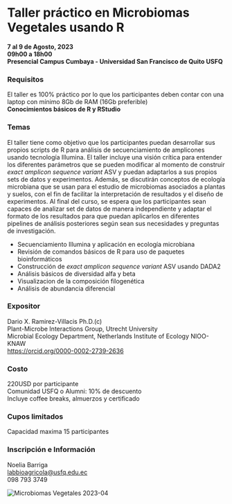 # Taller práctico en Microbiomas Vegetales usando R

**7 al 9 de Agosto, 2023**  
**09h00 a 18h00**  
**Presencial Campus Cumbaya - Universidad San Francisco de Quito USFQ**

### Requisitos
El taller es 100% práctico por lo que los participantes deben contar con una laptop con mínimo 8Gb de RAM (16Gb preferible)  
**Conocimientos básicos de R y RStudio**

### Temas  
El taller tiene como objetivo que los participantes puedan desarrollar sus propios scripts de R para análisis de secuenciamiento de amplicones usando tecnología Illumina. El taller incluye una visión crítica para entender los diferentes parámetros que se pueden modificar al momento de construir _exact amplicon sequence variant_ ASV y puedan adaptarlos a sus propios sets de datos y experimentos. Además, se discutirán conceptos de ecología microbiana que se usan para el estudio de microbiomas asociados a plantas y suelos, con el fin de facilitar la interpretación de resultados y el diseño de experimentos. Al final del curso, se espera que los participantes sean capaces de analizar set de datos de manera independiente y adaptar el formato de los resultados para que puedan aplicarlos en diferentes pipelines de análisis posteriores según sean sus necesidades y preguntas de investigación. 
* Secuenciamiento Illumina y aplicación en ecología microbiana
* Revisión de comandos básicos de R para uso de paquetes bioinformáticos
* Construcción de _exact amplicon sequence variant_ ASV usando DADA2
* Análisis básicos de diversidad alfa y beta 
* Visualizacion de la composición filogenética
* Análisis de abundancia diferencial

### Expositor
Dario X. Ramirez-Villacis Ph.D.(c)  
Plant-Microbe Interactions Group, Utrecht University  
Microbial Ecology Department, Netherlands Institute of Ecology NIOO-KNAW  
https://orcid.org/0000-0002-2739-2636

### Costo
220USD por participante  
Comunidad USFQ o Alumni: 10% de descuento    
Incluye coffee breaks, almuerzos y certificado

### Cupos limitados
Capacidad maxima 15 participantes

### Inscripción e Información 
Noelia Barriga  
[labbioagricola@usfq.edu.ec](mailto:labbioagricola@usfq.edu.ec)  
098 793 3749

![Microbiomas Vegetales 2023-04](https://user-images.githubusercontent.com/65320918/223777780-a1c4272c-331a-4471-a89a-f3e4149a1772.jpg)

